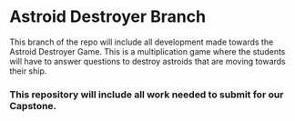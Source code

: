 # Astroid Destroyer Branch

This branch of the repo will include all development made towards the Astroid Destroyer Game. This is a multiplication game where the students will have to answer questions to destroy astroids that are moving towards their ship.


### This repository will include all work needed to submit for our Capstone.
